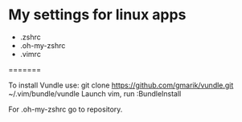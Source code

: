 My settings for linux apps
==============

* .zshrc
* .oh-my-zshrc
* .vimrc

=======
 
To install Vundle use:
git clone https://github.com/gmarik/vundle.git ~/.vim/bundle/vundle
Launch vim, run :BundleInstall

For .oh-my-zshrc go to repository.

